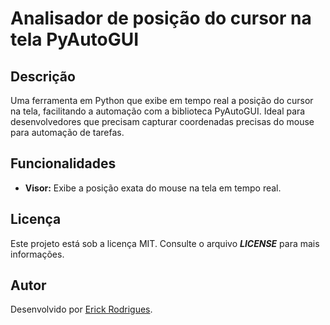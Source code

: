 # Analisador de posição do cursor na tela PyAutoGUI

## Descrição

Uma ferramenta em Python que exibe em tempo real a posição do cursor na tela, facilitando a automação com a biblioteca PyAutoGUI. Ideal para desenvolvedores que precisam capturar coordenadas precisas do mouse para automação de tarefas.

## Funcionalidades

* **Visor:** Exibe a posição exata do mouse na tela em tempo real.

## Licença

Este projeto está sob a licença MIT. Consulte o arquivo ***LICENSE*** para mais informações.

## Autor

Desenvolvido por [Erick Rodrigues](https://github.com/erickki).